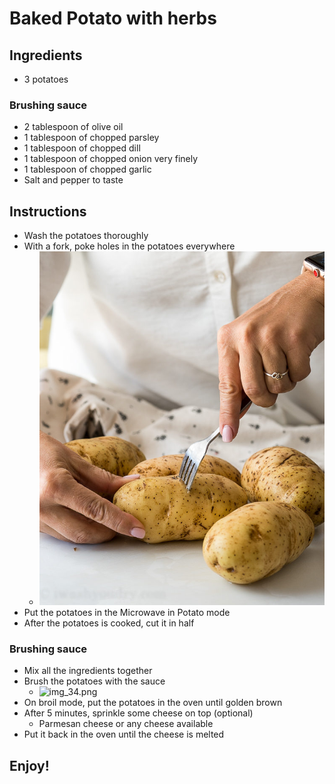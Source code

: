 # Baked Potato with herbs

## Ingredients
- 3 potatoes 

### Brushing sauce
- 2 tablespoon of olive oil
- 1 tablespoon of chopped parsley
- 1 tablespoon of chopped dill
- 1 tablespoon of chopped onion very finely
- 1 tablespoon of chopped garlic
- Salt and pepper to taste

## Instructions
- Wash the potatoes thoroughly
- With a fork, poke holes in the potatoes everywhere
  - ![img_33.png](img_33.png ':size=200')
- Put the potatoes in the Microwave in Potato mode
- After the potatoes is cooked, cut it in half

### Brushing sauce
- Mix all the ingredients together
- Brush the potatoes with the sauce
  - ![img_34.png](img_34.png ':size=200')
- On broil mode, put the potatoes in the oven until golden brown 
- After 5 minutes, sprinkle some cheese on top (optional)
  - Parmesan cheese or any cheese available 
- Put it back in the oven until the cheese is melted

## Enjoy!



